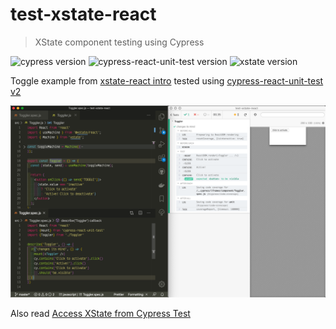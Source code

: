 # test-xstate-react
> XState component testing using Cypress

![cypress version](https://img.shields.io/badge/cypress-5.3.0-brightgreen) ![cypress-react-unit-test version](https://img.shields.io/badge/cypress--react--unit--test-4.16.0-brightgreen) ![xstate version](https://img.shields.io/badge/xstate-4.8.0-brightgreen)

Toggle example from [xstate-react intro](https://xstate.js.org/docs/packages/xstate-react/) tested using [cypress-react-unit-test v2](https://github.com/bahmutov/cypress-react-unit-test/pull/108)

![Screenshot](images/xstate.png)

Also read [Access XState from Cypress Test](https://glebbahmutov.com/blog/cypress-and-xstate/)
